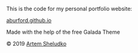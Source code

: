 This is the code for my personal portfolio website:

[aburford.github.io](https://aburford.github.io)

Made with the help of the free Galada Theme <p>&copy; 2019 <a href="https://github.com/artemsheludko">Artem Sheludko</a></p>
